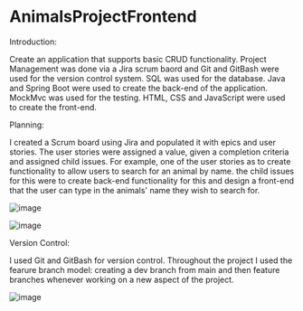 # AnimalsProjectFrontend


Introduction: 

Create an application that supports basic CRUD functionality.
Project Management was done via a Jira scrum baord and Git and GitBash were used for the version control system.
SQL was used for the database.
Java and Spring Boot were used to create the back-end of the application.
MockMvc was used for the testing.
HTML, CSS and JavaScript were used to create the front-end.


Planning: 

I created a Scrum board using Jira and populated it with epics and user stories. The user stories were assigned a value, given a completion criteria and assigned child issues. For example, one of the user stories as to create functionality to allow users to search for an animal by name. the child issues for this were to create back-end functionality for this and design a front-end that the user can type in the animals' name they wish to search for.

![image](https://user-images.githubusercontent.com/93252880/146401336-59420922-4e93-46c1-8fa9-5807668055f1.png)

![image](https://user-images.githubusercontent.com/93252880/146401558-94821e1d-57b1-4589-b25b-587cbf5f77ab.png)



Version Control: 

I used Git and GitBash for version control. Throughout the project I used the fearure branch model: creating a dev branch from main and then feature branches whenever working on a new aspect of the project.

![image](https://user-images.githubusercontent.com/93252880/146402186-ad875930-991e-4129-8840-967fd13f58dd.png)

